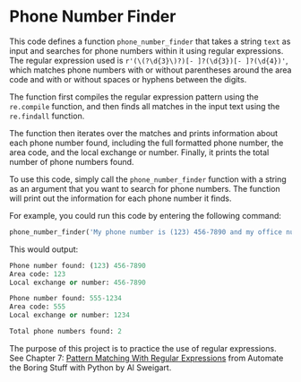 # Phone Number Finder

This code defines a function `phone_number_finder` that takes a string `text` as input and searches for phone numbers within it using regular expressions. The regular expression used is `r'(\(?\d{3}\)?)[- ]?(\d{3})[- ]?(\d{4})'`, which matches phone numbers with or without parentheses around the area code and with or without spaces or hyphens between the digits.

The function first compiles the regular expression pattern using the `re.compile` function, and then finds all matches in the input text using the `re.findall` function.

The function then iterates over the matches and prints information about each phone number found, including the full formatted phone number, the area code, and the local exchange or number. Finally, it prints the total number of phone numbers found.

To use this code, simply call the `phone_number_finder` function with a string as an argument that you want to search for phone numbers. The function will print out the information for each phone number it finds.

For example, you could run this code by entering the following command:

```Python
phone_number_finder('My phone number is (123) 456-7890 and my office number is 555-1234.')
```

This would output:

```Python
Phone number found: (123) 456-7890
Area code: 123
Local exchange or number: 456-7890

Phone number found: 555-1234
Area code: 555
Local exchange or number: 1234

Total phone numbers found: 2
```

The purpose of this project is to practice the use of regular expressions. See Chapter 7: [Pattern Matching With Regular Expressions](https://automatetheboringstuff.com/2e/chapter7/) from Automate the Boring Stuff with Python by Al Sweigart.